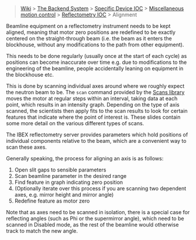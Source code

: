> [Wiki](Home) > [The Backend System](The-Backend-System) > [Specific Device IOC](Specific-Device-IOC) > [Miscellaneous motion control](Miscellaneous-Motion-Control) > [Reflectometry IOC](Reflectometry-IOC) > Alignment


Beamline equipment on a reflectometry instrument needs to be kept aligned, meaning that motor zero positions are redefined to be exactly centered on the straight-through beam (i.e. the beam as it enters the blockhouse, without any modifications to the path from other equipment).

This needs to be done regularly (usually once at the start of each cycle) as positions can become inaccurate over time e.g. due to modifications to the engineering of the beamline, people accidentally leaning on equipment in the blockhouse etc. 

This is done by scanning individual axes around where we roughly expect the neutron beam to be. The `scan` command provided by the [Scans library](https://github.com/ISISNeutronMuon/InstrumentScripts) moves the motor at regular steps within an interval, taking data at each point, which results in an intensity graph. Depending on the type of axis scanned, the scientists then apply fits to the scan results to look for certain features that indicate where the point of interest is. These slides contain some more detail on the various different types of scans.

The IBEX reflectometry server provides parameters which hold positions of individual components relative to the beam, which are a convenient way to scan these axes.

Generally speaking, the process for aligning an axis is as follows:
1. Open slit gaps to sensible parameters
1. Scan beamline parameter in the desired range
1. Find feature in graph indicating zero position
1. (Optionally iterate over this process if you are scanning two dependent axes, e.g. mirror height and mirror angle)
1. Redefine feature as motor zero

Note that as axes need to be scanned in isolation, there is a special case for reflecting angles (such as Phi or the supermirror angle), which need to be scanned in Disabled mode, as the rest of the beamline would otherwise track to match the new angle.
